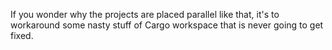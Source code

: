 

If you wonder why the projects are placed parallel like that, it's to workaround some nasty stuff of Cargo workspace that is never going to get fixed. 